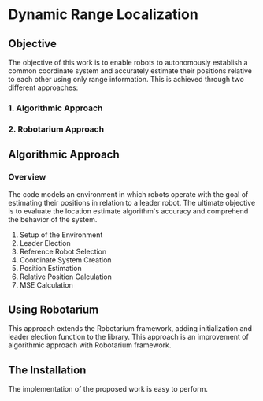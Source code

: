 # Dynamic Range Localization


## Objective
The objective of this work is to enable robots to autonomously establish a common coordinate system and accurately estimate their positions relative to each other using only range information. This is achieved through two different approaches:

### 1. **Algorithmic Approach**
### 2. **Robotarium Approach**

## Algorithmic Approach

### Overview
The code models an environment in which robots operate with the goal of estimating their positions in relation to a leader robot. The ultimate objective is to evaluate the location estimate algorithm's accuracy and comprehend the behavior of the system.

 1. Setup of the Environment
 2. Leader Election
 3. Reference Robot Selection
 4. Coordinate System Creation
 5. Position Estimation
 6. Relative Position Calculation
 7. MSE Calculation

## Using Robotarium
This approach extends the Robotarium framework, adding initialization and leader election function to the library. This approach is an improvement of algorithmic approach with Robotarium framework. 

## The Installation
The implementation of the proposed work is easy to perform. 


